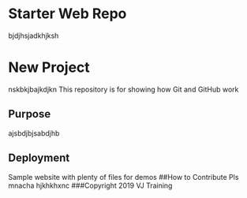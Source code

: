 # Starter Web Repo
bjdjhsjadkhjksh
# New Project
nskbkjbajkdjkn
This repository is for showing how Git and GitHub work

## Purpose
ajsbdjbjsabdjhb
## Deployment
Sample website with plenty of files for demos
##How to Contribute
Pls mnacha hjkhkhxnc
###Copyright
2019 VJ Training